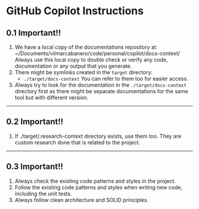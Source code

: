 # GitHub Copilot Instructions

## 0.1 Important!!
1. We have a local copy of the documentations repository at:
~/Documents/vilmarcabanero/code/personal/copilot/docs-context/
Always use this local copy to double check or verify any code, documentation or any output that you generate.
2. There might be symlinks created in the `target` directory:
   - `./target/docs-context`
You can refer to them too for easier access.
3. Always try to look for the documentation in the `./target/docs-context` directory first as there might be separate
documentations for the same tool but with different version. 
---

## 0.2 Important!!
1. If ./target/.research-context directory exists, use them too. They are custom research done that is related to the project.

---

## 0.3 Important!!
1. Always check the existing code patterns and styles in the project.
2. Follow the existing code patterns and styles when writing new code, including the unit tests.
3. Always follow clean architecture and SOLID principles.
